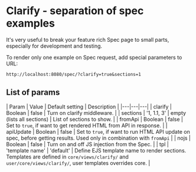 # Clarify - separation of spec examples

It's very useful to break your feature rich Spec page to small parts, especially for development and testing.

To render only one example on Spec request, add special parameters to URL:

```
http://localhost:8080/spec/?clarify=true&sections=1
```

## List of params

| Param | Value | Default setting | Description |
|---|---|---|
| clarify | Boolean | false | Turn on clarify middleware. |
| sections | '1, 1.1, 3' | empty (lists all sections) | List of sections to show. |
| fromApi | Boolean | false | Set to `true`, if want to get rendered HTML from API in response. |
| apiUpdate | Boolean | false | Set to `true`, if want to run HTML API update on spec, before getting results. Used only in combination with `fromApi` |
| nojs | Boolean | false | Turn on and off JS injection from the Spec. |
| tpl | 'template name' | 'default' | Define EJS template name to render sections. Templates are defined in `core/views/clarify/` and `user/core/views/clarify/`, user templates overrides core. |
